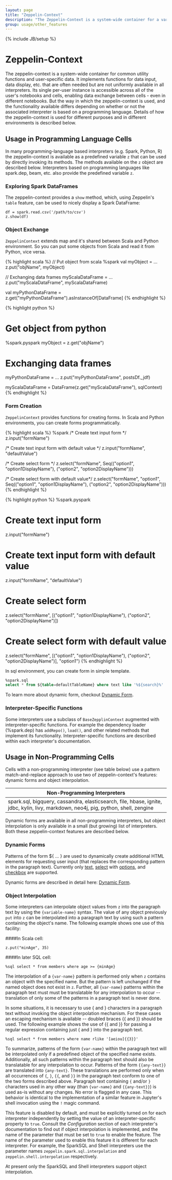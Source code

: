 ```yaml
---
layout: page
title: "Zeppelin-Context"
description: "The Zeppelin-Context is a system-wide container for a variety of user-specific settings and parameters that are accessible across notebooks, cells, and interpreters."
group: usage/other_features
---
```

<!--
Licensed under the Apache License, Version 2.0 (the "License");
you may not use this file except in compliance with the License.
You may obtain a copy of the License at

http://www.apache.org/licenses/LICENSE-2.0

Unless required by applicable law or agreed to in writing, software
distributed under the License is distributed on an "AS IS" BASIS,
WITHOUT WARRANTIES OR CONDITIONS OF ANY KIND, either express or implied.
See the License for the specific language governing permissions and
limitations under the License.
-->
{% include JB/setup %}

# Zeppelin-Context

<div id="toc"></div>

The zeppelin-context is a system-wide container for common utility functions and
user-specific data. It implements functions for data input, data display, etc. that are
often needed but are not uniformly available in all interpreters.
Its single per-user instance is accessible across all of the user's notebooks and cells,
enabling data exchange between cells - even in different notebooks.
But the way in which the zeppelin-context is used, and the functionality available differs
depending on whether or not the associated interpreter is based on a programming language.
Details of how the zeppelin-context is used for different purposes and in different
environments is described below.

## Usage in Programming Language Cells

In many programming-language based interpreters (e.g. Spark, Python, R) the zeppelin-context is available
as a predefined variable `z` that can be used by directly invoking its methods.
The methods available on the `z` object are described below.
Interpreters based on programming languages like spark.dep, beam, etc. also provide the
predefined variable `z`.

### Exploring Spark DataFrames
The zeppelin-context provides a `show` method, which, using Zeppelin's `table` feature,
can be used to nicely display a Spark DataFrame:

```
df = spark.read.csv('/path/to/csv')
z.show(df)
```

### Object Exchange
`ZeppelinContext` extends map and it's shared between Scala and Python environment.
So you can put some objects from Scala and read it from Python, vice versa.

<div class="codetabs">
  <div data-lang="scala" markdown="1">

{% highlight scala %}
// Put object from scala
%spark
val myObject = ...
z.put("objName", myObject)

// Exchanging data frames
myScalaDataFrame = ...
z.put("myScalaDataFrame", myScalaDataFrame)

val myPythonDataFrame = z.get("myPythonDataFrame").asInstanceOf[DataFrame]
{% endhighlight %}

  </div>
  <div data-lang="python" markdown="1">

{% highlight python %}
# Get object from python
%spark.pyspark
myObject = z.get("objName")

# Exchanging data frames
myPythonDataFrame = ...
z.put("myPythonDataFrame", postsDf._jdf)

myScalaDataFrame = DataFrame(z.get("myScalaDataFrame"), sqlContext)
{% endhighlight %}

  </div>
</div>

### Form Creation

`ZeppelinContext` provides functions for creating forms.
In Scala and Python environments, you can create forms programmatically.
<div class="codetabs">
  <div data-lang="scala" markdown="1">

{% highlight scala %}
%spark
/* Create text input form */
z.input("formName")

/* Create text input form with default value */
z.input("formName", "defaultValue")

/* Create select form */
z.select("formName", Seq(("option1", "option1DisplayName"),
                         ("option2", "option2DisplayName")))

/* Create select form with default value*/
z.select("formName", "option1", Seq(("option1", "option1DisplayName"),
                                    ("option2", "option2DisplayName")))
{% endhighlight %}

  </div>
  <div data-lang="python" markdown="1">

{% highlight python %}
%spark.pyspark
# Create text input form
z.input("formName")

# Create text input form with default value
z.input("formName", "defaultValue")

# Create select form
z.select("formName", [("option1", "option1DisplayName"),
                      ("option2", "option2DisplayName")])

# Create select form with default value
z.select("formName", [("option1", "option1DisplayName"),
                      ("option2", "option2DisplayName")], "option1")
{% endhighlight %}

  </div>
</div>

In sql environment, you can create form in simple template.

```sql
%spark.sql
select * from ${table=defaultTableName} where text like '%${search}%'
```

To learn more about dynamic form, checkout [Dynamic Form](../usage/dynamic_form/intro.html).

### Interpreter-Specific Functions

Some interpreters use a subclass of `BaseZepplinContext` augmented with interpreter-specific
functions. For example the dependency loader (%spark.dep) has `addRepo()`, `load()`, and other
related methods that implement its functionality. Interpreter-specific functions are
described within each interpreter's documentation.

## Usage in Non-Programming Cells

Cells with a non-programming interpreter (see table below) use a pattern match-and-replace 
approach to use two of zeppelin-context's features: dynamic forms and 
object interpolation. 

|                   Non-Programming Interpreters                    |
|-------------------------------------------------------------------|
|spark.sql, bigquery, cassandra, elasticsearch, file, hbase, ignite, jdbc, kylin, livy, markdown, neo4j, pig, python, shell, zengine    |

Dynamic forms are available in all non-programming interpreters, 
but object interpolation is only available in a small (but growing) list of interpreters.
Both these zeppelin-context features are described below.

### Dynamic Forms

Patterns of the form ${ ... } are used to dynamically create additional HTML elements
for requesting user input (that replaces the corresponding pattern in the paragraph text). 
Currently only [text](https://developer.mozilla.org/en-US/docs/Web/HTML/Element/input/text), 
[select](https://developer.mozilla.org/en-US/docs/Web/HTML/Element/select) with 
[options](https://developer.mozilla.org/en-US/docs/Web/HTML/Element/option), and 
[checkbox](https://developer.mozilla.org/en-US/docs/Web/HTML/Element/input/checkbox) are supported.

Dynamic forms are described in detail here: [Dynamic Form](../usage/dynamic_form/intro.html).

### Object Interpolation
Some interpreters can interpolate object values from `z` into the paragraph text by using the
`{variable-name}` syntax. The value of any object previously `put` into `z` can be
interpolated into a paragraph text by using such a pattern containing the object's name.
The following example shows one use of this facility:

####In Scala cell:
```
z.put("minAge", 35)
```

####In later SQL cell:
```
%sql select * from members where age >= {minAge}
```

The interpolation of a `{var-name}` pattern is performed only when `z` contains an object with the specified name.
But the pattern is left unchanged if the named object does not exist in `z`.
Further, all `{var-name}` patterns within the paragraph text must must be translatable for any interpolation to occur --
translation of only some of the patterns in a paragraph text is never done.

In some situations, it is necessary to use { and } characters in a paragraph text without invoking the
object interpolation mechanism. For these cases an escaping mechanism is available --
doubled braces {{ and }} should be used. The following example shows the use of {{ and }} for passing a
regular expression containing just { and } into the paragraph text.

```
%sql select * from members where name rlike '[aeiou]{{3}}'
```

To summarize, patterns of the form `{var-name}` within the paragraph text will be interpolated only if a predefined
object of the specified name exists. Additionally, all such patterns within the paragraph text should also
be translatable for any interpolation to occur. Patterns of the form `{{any-text}}` are translated into `{any-text}`.
These translations are performed only when all occurrences of `{`, `}`, `{{`, and `}}` in the paragraph text conform
to one of the two forms described above. Paragraph text containing `{` and/or `}` characters used in any other way
(than `{var-name}` and `{{any-text}}`) is used as-is without any changes.
No error is flagged in any case. This behavior is identical to the implementation of a similar feature in
Jupyter's shell invocation using the `!` magic command.

This feature is disabled by default, and must be explicitly turned on for each interpreter independently
by setting the value of an interpreter-specific property to `true`.
Consult the _Configuration_ section of each interpreter's documentation
to find out if object interpolation is implemented, and the name of the parameter that must be set to `true` to
enable the feature. The name of the parameter used to enable this feature it is different for each interpreter.
For example, the SparkSQL and Shell interpreters use the parameter names `zeppelin.spark.sql.interpolation` and
`zeppelin.shell.interpolation` respectively.

At present only the SparkSQL and Shell interpreters support object interpolation.




